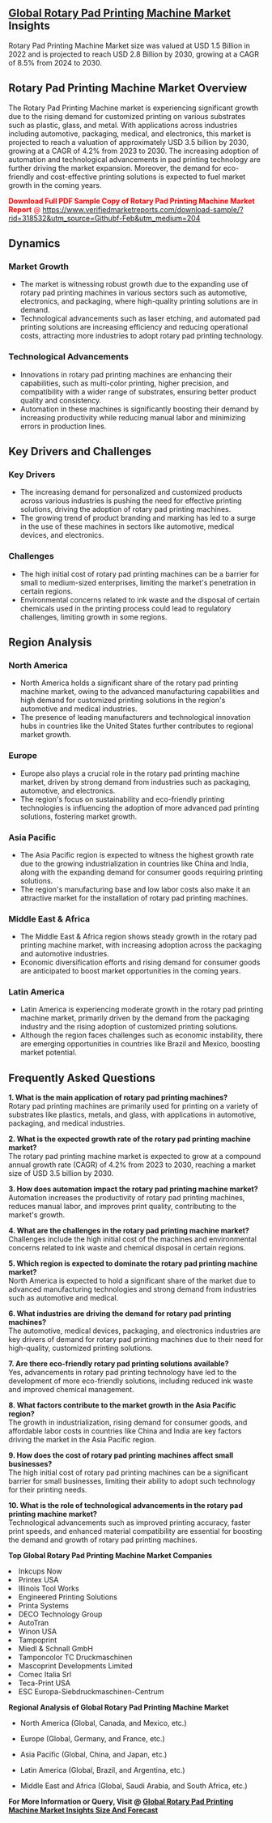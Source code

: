 <h2><a href="https://www.verifiedmarketreports.com/download-sample/?rid=318532&amp;utm_source=Githubf&amp;utm_medium=204" target="_blank">Global Rotary Pad Printing Machine Market</a> Insights</h2><p>Rotary Pad Printing Machine Market size was valued at USD 1.5 Billion in 2022 and is projected to reach USD 2.8 Billion by 2030, growing at a CAGR of 8.5% from 2024 to 2030.</p><p> <h2>Rotary Pad Printing Machine Market Overview</h2> <p>The Rotary Pad Printing Machine market is experiencing significant growth due to the rising demand for customized printing on various substrates such as plastic, glass, and metal. With applications across industries including automotive, packaging, medical, and electronics, this market is projected to reach a valuation of approximately USD 3.5 billion by 2030, growing at a CAGR of 4.2% from 2023 to 2030. The increasing adoption of automation and technological advancements in pad printing technology are further driving the market expansion. Moreover, the demand for eco-friendly and cost-effective printing solutions is expected to fuel market growth in the coming years.</p> <p><p><span class=""><span style="color: #ff0000;"><strong>Download Full PDF Sample Copy of Rotary Pad Printing Machine Market Report</strong> @ </span><a href="https://www.verifiedmarketreports.com/download-sample/?rid=318532&amp;utm_source=Githubf-Feb&amp;utm_medium=204" target="_blank">https://www.verifiedmarketreports.com/download-sample/?rid=318532&amp;utm_source=Githubf-Feb&amp;utm_medium=204</a></span></p></p> <h2>Dynamics</h2> <h3>Market Growth</h3> <ul> <li>The market is witnessing robust growth due to the expanding use of rotary pad printing machines in various sectors such as automotive, electronics, and packaging, where high-quality printing solutions are in demand.</li> <li>Technological advancements such as laser etching, and automated pad printing solutions are increasing efficiency and reducing operational costs, attracting more industries to adopt rotary pad printing technology.</li> </ul> <h3>Technological Advancements</h3> <ul> <li>Innovations in rotary pad printing machines are enhancing their capabilities, such as multi-color printing, higher precision, and compatibility with a wider range of substrates, ensuring better product quality and consistency.</li> <li>Automation in these machines is significantly boosting their demand by increasing productivity while reducing manual labor and minimizing errors in production lines.</li> </ul> <h2>Key Drivers and Challenges</h2> <h3>Key Drivers</h3> <ul> <li>The increasing demand for personalized and customized products across various industries is pushing the need for effective printing solutions, driving the adoption of rotary pad printing machines.</li> <li>The growing trend of product branding and marking has led to a surge in the use of these machines in sectors like automotive, medical devices, and electronics.</li> </ul> <h3>Challenges</h3> <ul> <li>The high initial cost of rotary pad printing machines can be a barrier for small to medium-sized enterprises, limiting the market's penetration in certain regions.</li> <li>Environmental concerns related to ink waste and the disposal of certain chemicals used in the printing process could lead to regulatory challenges, limiting growth in some regions.</li> </ul> <h2>Region Analysis</h2> <h3>North America</h3> <ul> <li>North America holds a significant share of the rotary pad printing machine market, owing to the advanced manufacturing capabilities and high demand for customized printing solutions in the region's automotive and medical industries.</li> <li>The presence of leading manufacturers and technological innovation hubs in countries like the United States further contributes to regional market growth.</li> </ul> <h3>Europe</h3> <ul> <li>Europe also plays a crucial role in the rotary pad printing machine market, driven by strong demand from industries such as packaging, automotive, and electronics.</li> <li>The region's focus on sustainability and eco-friendly printing technologies is influencing the adoption of more advanced pad printing solutions, fostering market growth.</li> </ul> <h3>Asia Pacific</h3> <ul> <li>The Asia Pacific region is expected to witness the highest growth rate due to the growing industrialization in countries like China and India, along with the expanding demand for consumer goods requiring printing solutions.</li> <li>The region's manufacturing base and low labor costs also make it an attractive market for the installation of rotary pad printing machines.</li> </ul> <h3>Middle East & Africa</h3> <ul> <li>The Middle East & Africa region shows steady growth in the rotary pad printing machine market, with increasing adoption across the packaging and automotive industries.</li> <li>Economic diversification efforts and rising demand for consumer goods are anticipated to boost market opportunities in the coming years.</li> </ul> <h3>Latin America</h3> <ul> <li>Latin America is experiencing moderate growth in the rotary pad printing machine market, primarily driven by the demand from the packaging industry and the rising adoption of customized printing solutions.</li> <li>Although the region faces challenges such as economic instability, there are emerging opportunities in countries like Brazil and Mexico, boosting market potential.</li> </ul> <h2>Frequently Asked Questions</h2> <p><strong>1. What is the main application of rotary pad printing machines?</strong><br>Rotary pad printing machines are primarily used for printing on a variety of substrates like plastics, metals, and glass, with applications in automotive, packaging, and medical industries.</p> <p><strong>2. What is the expected growth rate of the rotary pad printing machine market?</strong><br>The rotary pad printing machine market is expected to grow at a compound annual growth rate (CAGR) of 4.2% from 2023 to 2030, reaching a market size of USD 3.5 billion by 2030.</p> <p><strong>3. How does automation impact the rotary pad printing machine market?</strong><br>Automation increases the productivity of rotary pad printing machines, reduces manual labor, and improves print quality, contributing to the market's growth.</p> <p><strong>4. What are the challenges in the rotary pad printing machine market?</strong><br>Challenges include the high initial cost of the machines and environmental concerns related to ink waste and chemical disposal in certain regions.</p> <p><strong>5. Which region is expected to dominate the rotary pad printing machine market?</strong><br>North America is expected to hold a significant share of the market due to advanced manufacturing technologies and strong demand from industries such as automotive and medical.</p> <p><strong>6. What industries are driving the demand for rotary pad printing machines?</strong><br>The automotive, medical devices, packaging, and electronics industries are key drivers of demand for rotary pad printing machines due to their need for high-quality, customized printing solutions.</p> <p><strong>7. Are there eco-friendly rotary pad printing solutions available?</strong><br>Yes, advancements in rotary pad printing technology have led to the development of more eco-friendly solutions, including reduced ink waste and improved chemical management.</p> <p><strong>8. What factors contribute to the market growth in the Asia Pacific region?</strong><br>The growth in industrialization, rising demand for consumer goods, and affordable labor costs in countries like China and India are key factors driving the market in the Asia Pacific region.</p> <p><strong>9. How does the cost of rotary pad printing machines affect small businesses?</strong><br>The high initial cost of rotary pad printing machines can be a significant barrier for small businesses, limiting their ability to adopt such technology for their printing needs.</p> <p><strong>10. What is the role of technological advancements in the rotary pad printing machine market?</strong><br>Technological advancements such as improved printing accuracy, faster print speeds, and enhanced material compatibility are essential for boosting the demand and growth of rotary pad printing machines.</p> </p><p><strong>Top Global Rotary Pad Printing Machine Market Companies</strong></p><div data-test-id=""><p><li>Inkcups Now</li><li> Printex USA</li><li> Illinois Tool Works</li><li> Engineered Printing Solutions</li><li> Printa Systems</li><li> DECO Technology Group</li><li> AutoTran</li><li> Winon USA</li><li> Tampoprint</li><li> Miedl & Schnall GmbH</li><li> Tamponcolor TC Druckmaschinen</li><li> Mascoprint Developments Limited</li><li> Comec Italia Srl</li><li> Teca-Print USA</li><li> ESC Europa-Siebdruckmaschinen-Centrum</li></p><div><strong>Regional Analysis of&nbsp;Global Rotary Pad Printing Machine Market</strong></div><ul><li dir="ltr"><p dir="ltr">North America&nbsp;(Global, Canada, and Mexico, etc.)</p></li><li dir="ltr"><p dir="ltr">Europe (Global, Germany, and France, etc.)</p></li><li dir="ltr"><p dir="ltr">Asia Pacific&nbsp;(Global, China, and Japan, etc.)</p></li><li dir="ltr"><p dir="ltr">Latin America&nbsp;(Global, Brazil, and Argentina, etc.)</p></li><li dir="ltr">Middle East and Africa&nbsp;(Global, Saudi Arabia, and South Africa, etc.)</li></ul><p><strong>For More Information or Query, Visit @&nbsp;</strong><strong><a href="https://www.verifiedmarketreports.com/product/rotary-pad-printing-machine-market/?utm_source=Githubf&amp;utm_medium=204" target="_blank">Global Rotary Pad Printing Machine Market Insights Size And Forecast</a></strong></p></div>
